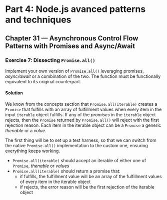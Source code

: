 # Part 4: Node.js avanced patterns and techniques
## Chapter 31 &mdash; Asynchronous Control Flow Patterns with Promises and Async/Await
### Exercise 7: Dissecting `Promise.all()`
Implement your own version of `Promise.all()` leveraging promises, *async/await* or a combination of the two. The function must be functionally equivalent to its original counterpart.

#### Solution
We know from the concepts section that `Promise.all(iterable)` creates a `Promise` that fulfills with an array of fulfillment values when every item in the input `iterable` object fulfills.
If any of the *promises* in the `iterable` object rejects, then the `Promise` returned by `Promise.all()` will reject with the first rejection reason. Each item in the iterable object can be a `Promise` a generic *thenable* or a *value*.

The first thing will be to set up a test harness, so that we can switch from the native `Promise.all()` implementation to the custom one, ensuring everything keeps working.
+ `Promise.all(iterable)` should accept an iterable of either one of `Promise`, *thenable* or *values*
+ `Promise.all(iterable)` should return a promise that:
  + if fulfills, the fulfillment value will be an array of the fulfillment values of every item in the iterable object
  + if rejects, the error reason will be the first rejection of the iterable object

